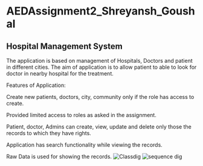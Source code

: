 # AEDAssignment2_Shreyansh_Goushal
## Hospital Management System
The application is based on management of Hospitals, Doctors and patient in different cities. The aim of application is to allow patient to able to look for doctor in nearby hospital for the treatment.

Features of Application:

Create new patients, doctors, city, community only if the role has access to create.

Provided limited access to roles as asked in the assignment.

Patient, doctor, Admins can create, view, update and delete only those the records to which they have rights.

Application has search functionality while viewing the records.

Raw Data is used for showing the records.
![Classdig](https://user-images.githubusercontent.com/40339404/201003984-e0bf66df-42f6-4156-84f1-d3e5501bb0c3.jpeg)
![sequence dig](https://user-images.githubusercontent.com/40339404/201003998-d6a1a485-cdc8-460f-a2ab-129b5381b668.jpeg)
